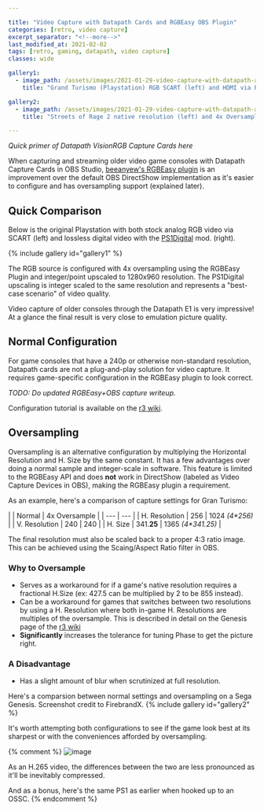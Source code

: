 ```yaml
---

title: "Video Capture with Datapath Cards and RGBEasy OBS Plugin"
categories: [retro, video capture]
excerpt_separator: "<!--more-->"
last_modified_at: 2021-02-02
tags: [retro, gaming, datapath, video capture]
classes: wide

gallery1:
  - image_path: /assets/images/2021-01-29-video-capture-with-datapath-and-rgbeasy-obs-plugin/ps1_gt.png
    title: "Grand Turismo (Playstation) RGB SCART (left) and HDMI via PS1Digital (right)." 

gallery2:
  - image_path: /assets/images/2021-01-29-video-capture-with-datapath-and-rgbeasy-obs-plugin/FBX-OSSC-4x320-Genesis.png
    title: "Streets of Rage 2 native resolution (left) and 4x Oversample (right)" 

---
```


*Quick primer of Datapath VisionRGB Capture Cards here*

When capturing and streaming older video game consoles with Datapath Capture Cards in OBS Studio, [beeanyew's RGBEasy plugin](https://github.com/beeanyew/datapath-RGBeasy) is an improvement over the default OBS DirectShow implementation as it's easier to configure and has oversampling support (explained later).

## Quick Comparison

Below is the original Playstation with both stock analog RGB video via SCART (left) and lossless digital video with the [PS1Digital](https://www.black-dog.tech/ps1digital.html) mod. (right).

{% include gallery id="gallery1" %}


The RGB source is configured with 4x oversampling using the RGBEasy Plugin and integer/point upscaled to 1280x960 resolution. The PS1Digital upscaling is integer scaled to the same resolution and represents a "best-case scenario" of video quality.

Video capture of older consoles through the Datapath E1 is very impressive! At a glance the final result is very close to emulation picture quality.

## Normal  Configuration

For game consoles that have a 240p or otherwise non-standard resolution, Datapath cards are not a plug-and-play solution for video capture. It requires game-specific configuration in the RGBEasy plugin to look correct.

*TODO: Do updated RGBEasy+OBS capture writeup.*

Configuration tutorial is available on the [r3 wiki](https://r3.fyi/Datapath/Capture240p).

## Oversampling

Oversampling is an alternative configuration by multiplying the Horizontal Resolution and H. Size by the same constant. It has a few advantages over doing a normal sample and integer-scale in software. This feature is limited to the RGBEasy API and does **not** work in DirectShow (labeled as Video Capture Devices in OBS), making the RGBEasy plugin a requirement.

As an example, here's a comparison of capture settings for Gran Turismo:

|  | Normal | 4x Oversample |
| --- | --- |
| H. Resolution | 256 | 1024 *(4\*256)* |
| V. Resolution | 240 | 240 |
| H. Size | 341.**25** | 1365 *(4\*341.25)* |

The final resolution must also be scaled back to a proper 4:3 ratio image. This can be achieved using the Scaing/Aspect Ratio filter in OBS.

### Why to Oversample

- Serves as a workaround for if a game's native resolution requires a fractional H.Size (ex: 427.5 can be multiplied by 2 to be 855 instead).
- Can be a workaround for games that switches between two resolutions by using a H. Resolution where both in-game H. Resolutions are multiples of the oversample. This is described in detail on the Genesis page of the [r3 wiki](http://r3.fyi/VGC/GEN)
- **Significantly** increases the tolerance for tuning Phase to get the picture right. 


### A Disadvantage
- Has a slight amount of blur when scrutinized at full resolution.

Here's a comparsion between normal settings and oversampling on a Sega Genesis. Screenshot credit to FirebrandX.
{% include gallery id="gallery2" %}

It's worth attempting both configurations to see if the game look best at its sharpest or with the conveniences afforded by oversampling.


{% comment %}
![image](/assets/images/2021-01-29-video-capture-with-datapath-and-rgbeasy-obs-plugin/gen_sor2_fbx.png)


As an H.265 video, the differences between the two are less pronounced as it'll be inevitably compressed.

And as a bonus, here's the same PS1 as earlier when hooked up to an OSSC.
{% endcomment %}

